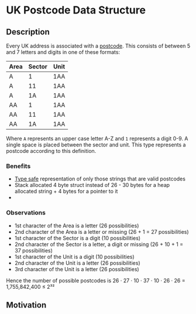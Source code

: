 # UK Postcode Data Structure

## Description

Every UK address is associated with a [postcode](https://en.wikipedia.org/wiki/Postcodes_in_the_United_Kingdom). This consists of between 5 and 7 letters and digits in one of these formats:

| Area | Sector | Unit |
|------|--------|------|
| A    | 1      | 1AA  |
| A    | 11     | 1AA  |
| A    | 1A     | 1AA  |
| AA   | 1      | 1AA  |
| AA   | 11     | 1AA  |
| AA   | 1A     | 1AA  |

Where `A` represents an upper case letter A-Z and `1` represents a digit 0-9. A single space is placed between the sector and unit. This type represents a postcode according to this definition.

### Benefits
* [Type safe](https://en.wikipedia.org/wiki/Type_safety) representation of only those strings that are valid postcodes
* Stack allocated 4 byte struct instead of 26 - 30 bytes for a heap allocated string + 4 bytes for a pointer to it
* 
### Observations
* 1st character of the Area is a letter (26 possibilities)
* 2nd character of the Area is a letter or missing (26 + 1 = 27 possibilities)
* 1st character of the Sector is a digit (10 possibilities)
* 2nd character of the Sector is a letter, a digit or missing (26 + 10 + 1 = 37 possibilities)
* 1st character of the Unit is a digit (10 possibilities)
* 2nd character of the Unit is a letter (26 possibilities)
* 3rd character of the Unit is a letter (26 possibilities)

Hence the number of possible postcodes is
26 · 27 · 10 · 37 · 10 · 26 · 26 = 1,755,842,400 ≤ 2³²

## Motivation
